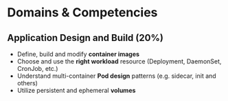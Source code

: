 # Domains & Competencies

## Application Design and Build (20%)

* Define, build and modify **container images**
* Choose and use the **right workload** resource (Deployment, DaemonSet, CronJob, etc.)
* Understand multi-container **Pod design** patterns (e.g. sidecar, init and others)
* Utilize persistent and ephemeral **volumes**